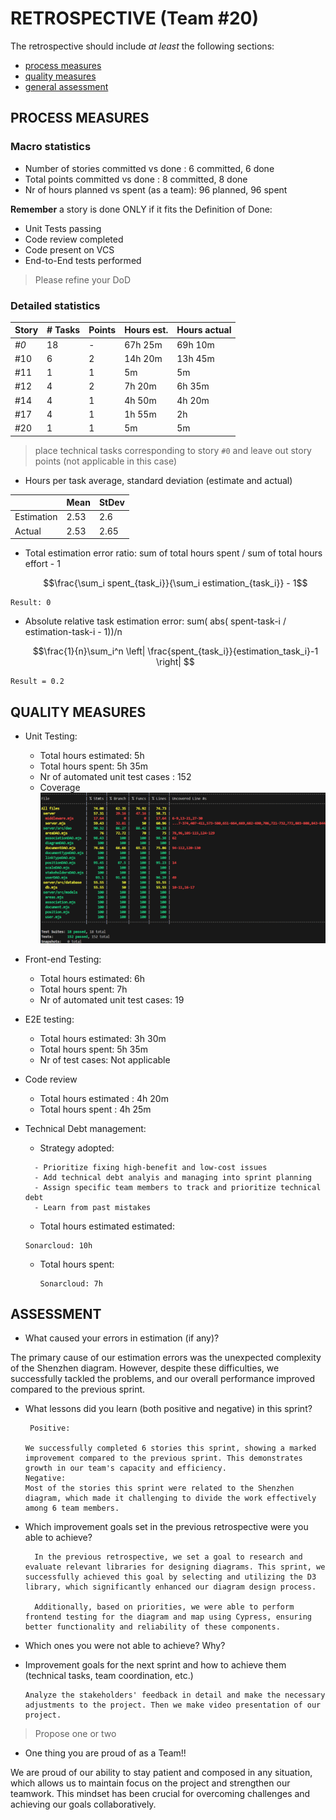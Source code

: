 RETROSPECTIVE (Team #20)
=====================================

The retrospective should include _at least_ the following
sections:

- [process measures](#process-measures)
- [quality measures](#quality-measures)
- [general assessment](#assessment)

## PROCESS MEASURES 

### Macro statistics

- Number of stories committed vs done : 6 committed, 6 done
- Total points committed vs done : 8 committed, 8 done
- Nr of hours planned vs spent (as a team): 96 planned, 96 spent

**Remember**  a story is done ONLY if it fits the Definition of Done:
 
- Unit Tests passing
- Code review completed
- Code present on VCS
- End-to-End tests performed

> Please refine your DoD 

### Detailed statistics

| Story  | # Tasks | Points | Hours est. | Hours actual |
|--------|---------|--------|------------|--------------|
| _#0_   |   18    |    -   |  67h 25m   |  69h 10m     |
| #10    |    6    |    2   |   14h 20m  |  13h 45m     |
| #11    |    1    |    1   |        5m  |       5m     |
| #12    |    4    |    2   |    7h 20m  |    6h 35m    |
| #14    |    4    |    1   |    4h 50m  |    4h 20m    |
| #17    |    4    |    1   |    1h 55m  |    2h        |
| #20    |    1    |    1   |        5m  |       5m     |





   

> place technical tasks corresponding to story `#0` and leave out story points (not applicable in this case)

- Hours per task average, standard deviation (estimate and actual)

|            | Mean | StDev |
|------------|------|-------|
| Estimation |  2.53| 2.6   | 
| Actual     |  2.53| 2.65  |

- Total estimation error ratio: sum of total hours spent / sum of total hours effort - 1

    $$\frac{\sum_i spent_{task_i}}{\sum_i estimation_{task_i}} - 1$$
>
    Result: 0
    
- Absolute relative task estimation error: sum( abs( spent-task-i / estimation-task-i - 1))/n

    $$\frac{1}{n}\sum_i^n \left| \frac{spent_{task_i}}{estimation_task_i}-1 \right| $$

>
    Result = 0.2

  
## QUALITY MEASURES 

- Unit Testing:
  - Total hours estimated: 5h
  - Total hours spent: 5h 35m
  - Nr of automated unit test cases : 152
  - Coverage
   ![Alt text](./immagini/testCoverage.png)


- Front-end Testing:
  - Total hours estimated: 6h
  - Total hours spent: 7h
  - Nr of automated unit test cases: 19


- E2E testing:
  - Total hours estimated: 3h 30m
  - Total hours spent: 5h 35m
  - Nr of test cases: Not applicable


- Code review 
  - Total hours estimated : 4h 20m
  - Total hours spent : 4h 25m


- Technical Debt management:
  - Strategy adopted:  
  > 
        - Prioritize fixing high-benefit and low-cost issues
        - Add technical debt analyis and managing into sprint planning
        - Assign specific team members to track and prioritize technical debt
        - Learn from past mistakes

  - Total hours estimated estimated:
  >
      Sonarcloud: 10h 
  - Total hours spent: 
    > 
        Sonarcloud: 7h 
  


## ASSESSMENT

- What caused your errors in estimation (if any)?

 The primary cause of our estimation errors was the unexpected complexity of the Shenzhen diagram. However, despite these difficulties, we successfully tackled the problems, and our overall performance improved compared to the previous sprint.

- What lessons did you learn (both positive and negative) in this sprint?

       Positive:
      
      We successfully completed 6 stories this sprint, showing a marked improvement compared to the previous sprint. This demonstrates growth in our team's capacity and efficiency.
      Negative:
      Most of the stories this sprint were related to the Shenzhen diagram, which made it challenging to divide the work effectively among 6 team members.


- Which improvement goals set in the previous retrospective were you able to achieve?

        In the previous retrospective, we set a goal to research and evaluate relevant libraries for designing diagrams. This sprint, we successfully achieved this goal by selecting and utilizing the D3 library, which significantly enhanced our diagram design process. 
      
        Additionally, based on priorities, we were able to perform frontend testing for the diagram and map using Cypress, ensuring better functionality and reliability of these components.

  
- Which ones you were not able to achieve? Why?

- Improvement goals for the next sprint and how to achieve them (technical tasks, team coordination, etc.)

      Analyze the stakeholders' feedback in detail and make the necessary adjustments to the project. Then we make video presentation of our project.

> Propose one or two

- One thing you are proud of as a Team!!

We are proud of our ability to stay patient and composed in any situation, which allows us to maintain focus on the project and strengthen our teamwork. This mindset has been crucial for overcoming challenges and achieving our goals collaboratively.

